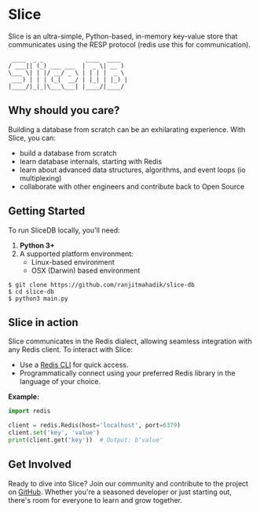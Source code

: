 Slice
===
Slice is an ultra-simple, Python-based, in-memory key-value store that communicates using the RESP protocol (redis use this for communication).

```
 ____  _ _            ____  ____  
/ ___|| (_) ___ ___  |  _ \| __ ) 
\___ \| | |/ __/ _ \ | | | |  _ \ 
 ___) | | | (_|  __/ | |_| | |_) |
|____/|_|_|\___\___| |____/|____/ 

```

## Why should you care?

Building a database from scratch can be an exhilarating experience. With Slice, you can:

- build a database from scratch
- learn database internals, starting with Redis
- learn about advanced data structures, algorithms, and event loops (io multiplexing)
- collaborate with other engineers and contribute back to Open Source


## Getting Started

To run SliceDB locally, you'll need:

1. **Python 3+**
2. A supported platform environment:
   - Linux-based environment
   - OSX (Darwin) based environment

```
$ git clone https://github.com/ranjitmahadik/slice-db
$ cd slice-db
$ python3 main.py
```

## Slice in action

Slice communicates in the Redis dialect, allowing seamless integration with any Redis client. To interact with Slice:

- Use a [Redis CLI](https://redis.io/docs/manual/cli/) for quick access.
- Programmatically connect using your preferred Redis library in the language of your choice.

**Example:**
```python
import redis

client = redis.Redis(host='localhost', port=6379)
client.set('key', 'value')
print(client.get('key'))  # Output: b'value'
```

## Get Involved

Ready to dive into Slice? Join our community and contribute to the project on [GitHub](https://github.com/ranjitmahadik/slice-db). Whether you're a seasoned developer or just starting out, there's room for everyone to learn and grow together.

